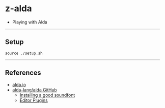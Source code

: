 # z-alda
- Playing with Alda

---

## Setup
```console
source ./setup.sh
```

---

## References
- [alda.io](https://alda.io/)
- [alda-lang/alda GitHub](https://github.com/alda-lang/alda)
	- [Installing a good soundfont](https://github.com/alda-lang/alda/blob/master/doc/installing-a-good-soundfont.md)
	- [Editor Plugins](https://github.com/alda-lang/alda/blob/master/doc/editor-plugins.md)